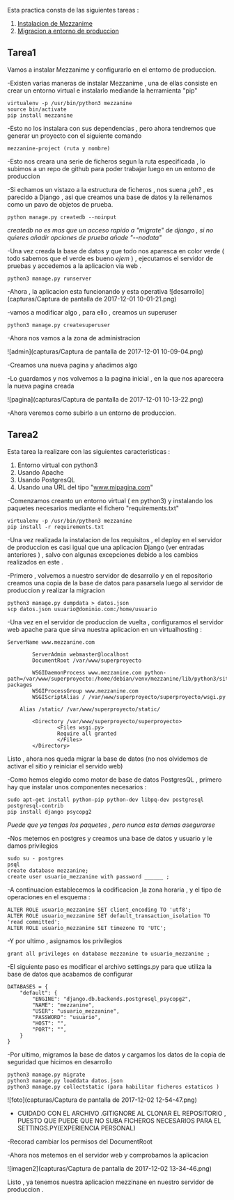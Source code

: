 Esta practica consta de las siguientes tareas :

1. [Instalacion de Mezzanime](#tarea1)
2. [Migracion a entorno de produccion](#tarea2)


## Tarea1

Vamos a instalar Mezzanime y configurarlo en el entorno de produccion.

-Existen varias maneras de instalar Mezzanime , una de ellas consiste en crear un entorno virtual e instalarlo mediande la herramienta "pip"
~~~
virtualenv -p /usr/bin/python3 mezzanine
source bin/activate
pip install mezzanine
~~~
-Esto no los instalara con sus dependencias , pero ahora tendremos que generar un proyecto con el siguiente comando 
~~~
mezzanine-project (ruta y nombre)
~~~
-Esto nos creara una serie de ficheros segun la ruta especificada , lo subimos a un repo de github para poder trabajar luego en un entorno de produccion 

-Si echamos un vistazo a la estructura de ficheros , nos suena ¿eh? , es parecido a Django , asi que creamos una base de datos y la rellenamos como un pavo de objetos de prueba. 
~~~
python manage.py createdb --noinput
~~~
*createdb no es mas que un acceso rapido a "migrate" de django , si no quieres añadir opciones de prueba añade "--nodata"*

-Una vez creada la base de datos y que todo nos aparesca en color verde ( todo sabemos que el verde es bueno *ejem* ) , ejecutamos el servidor de pruebas y accedemos a la aplicacion via web .
~~~
python3 manage.py runserver
~~~

-Ahora , la aplicacion esta funcionando y esta operativa 
![desarrollo](capturas/Captura de pantalla de 2017-12-01 10-01-21.png)

-vamos a  modificar algo , para ello , creamos un superuser 
~~~
python3 manage.py createsuperuser
~~~

-Ahora nos vamos a la zona de administracion 

![admin](capturas/Captura de pantalla de 2017-12-01 10-09-04.png)

-Creamos una nueva pagina y añadimos algo 

-Lo guardamos y nos volvemos a la pagina inicial , en la que nos aparecera la nueva pagina creada 

![pagina](capturas/Captura de pantalla de 2017-12-01 10-13-22.png)

-Ahora veremos como subirlo a un entorno de produccion. 


## Tarea2

Esta tarea la realizare con las siguientes caracteristicas :
1. Entorno virtual con python3
2. Usando Apache
3. Usando PostgresQL
4. Usando una URL del tipo "www.mipagina.com"



-Comenzamos creanto un entorno virtual ( en python3) y instalando los paquetes necesarios mediante el fichero "requirements.txt"
~~~
virtualenv -p /usr/bin/python3 mezzanine
pip install -r requirements.txt
~~~

-Una vez realizada la instalacion de los requisitos , el deploy en el servidor de produccion es casi igual que una aplicacion Django (ver entradas anteriores ) , salvo con algunas excepciones debido a los cambios realizados en este .

-Primero , volvemos a nuestro servidor de desarrollo y en el repositorio creamos una copia de la base de datos para pasarsela luego 
al servidor de produccion y realizar la migracion 
~~~
python3 manage.py dumpdata > datos.json
scp datos.json usuario@dominio.com:/home/usuario 
~~~

-Una vez en el servidor de produccion de vuelta , configuramos el servidor web apache para que sirva nuestra aplicacion en un virtualhosting :
~~~
ServerName www.mezzanine.com

        ServerAdmin webmaster@localhost
        DocumentRoot /var/www/superproyecto
        
        WSGIDaemonProcess www.mezzanine.com python-path=/var/www/superproyecto:/home/debian/venv/mezzanine/lib/python3/site-packages
        WSGIProcessGroup www.mezzanine.com
        WSGIScriptAlias / /var/www/superproyecto/superproyecto/wsgi.py

	Alias /static/ /var/www/superproyecto/static/
        
        <Directory /var/www/superproyecto/superproyecto>
                <Files wsgi.py>
                Require all granted
                </Files>
        </Directory>
~~~

Listo , ahora nos queda migrar la base de datos (no nos olvidemos de activar el sitio y reiniciar el servido web)

-Como hemos elegido como motor de base de datos PostgresQL , primero hay que instalar unos componentes necesarios :
~~~
sudo apt-get install python-pip python-dev libpq-dev postgresql postgresql-contrib
pip install django psycopg2
~~~


*Puede que ya tengas los paquetes , pero nunca esta demas asegurarse*

-Nos metemos en postgres y creamos una base de datos y usuario y le damos privilegios 

~~~
sudo su - postgres
psql
create database mezzanine;
create user usuario_mezzanine with password ______ ;
~~~
-A continuacion establecemos la codificacion ,la zona horaria , y el tipo de operaciones en el esquema :
~~~
ALTER ROLE usuario_mezzanine SET client_encoding TO 'utf8';
ALTER ROLE usuario_mezzanine SET default_transaction_isolation TO 'read committed';
ALTER ROLE usuario_mezzanine SET timezone TO 'UTC';
~~~

-Y por ultimo , asignamos los privilegios 
~~~
grant all privileges on database mezzanine to usuario_mezzanine ;
~~~

-El siguiente paso es modificar el archivo settings.py para que utiliza la base de datos que acabamos de configurar 
~~~
DATABASES = {
    "default": {
        "ENGINE": "django.db.backends.postgresql_psycopg2",
        "NAME": "mezzanine",
        "USER": "usuario_mezzanine",
        "PASSWORD": "usuario",
        "HOST": "",
        "PORT": "",
    }
}
~~~

-Por ultimo,  migramos la base de datos y cargamos los datos de la copia de seguridad que hicimos en desarrollo
~~~
python3 manage.py migrate
python3 manage.py loaddata datos.json
python3 manage.py collectstatic (para habilitar ficheros estaticos )
~~~

![foto](capturas/Captura de pantalla de 2017-12-02 12-54-47.png)




- CUIDADO CON EL ARCHIVO .GITIGNORE AL CLONAR EL REPOSITORIO , PUESTO QUE PUEDE QUE NO SUBA FICHEROS NECESARIOS PARA EL SETTINGS.PY(EXPERIENCIA PERSONAL)


-Recorad cambiar los permisos del DocumentRoot

-Ahora nos metemos en el servidor web y comprobamos la aplicacion 

![imagen2](capturas/Captura de pantalla de 2017-12-02 13-34-46.png)

Listo , ya tenemos nuestra aplicacion mezzinane en nuestro servidor de produccion .
